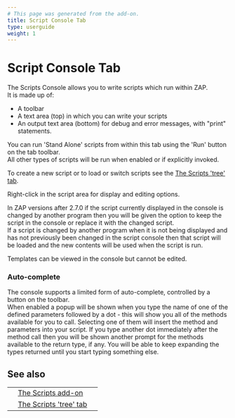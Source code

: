```yaml
---
# This page was generated from the add-on.
title: Script Console Tab
type: userguide
weight: 1
---
```


# Script Console Tab

The Scripts Console allows you to write scripts which run within ZAP.  
It is made up of:

- A toolbar
- A text area (top) in which you can write your scripts
- An output text area (bottom) for debug and error messages, with "print" statements.

You can run 'Stand Alone' scripts from within this tab using the 'Run' button on the tab toolbar.  
All other types of scripts will be run when enabled or if explicitly invoked.

To create a new script or to load or switch scripts see the [The Scripts 'tree' tab](/docs/desktop/addons/script-console/tree/).

Right-click in the script area for display and editing options.

In ZAP versions after 2.7.0 if the script currently displayed in the console is changed by another program then you
will be given the option to keep the script in the console or replace it with the changed script.  
If a script is changed by another program when it is not being displayed and has not previously been changed in the script console
then that script will be loaded and the new contents will be used when the script is run.

Templates can be viewed in the console but cannot be edited.

### Auto-complete

The console supports a limited form of auto-complete, controlled by a button on the toolbar.  
When enabled a popup will be shown when you type the name of one of the defined parameters followed by a dot - this will show you all of the methods available for you to call. Selecting one of them will insert the method and parameters into your script. If you type another dot immediately after the method call then you will be shown another prompt for the methods available to the return type, if any. You will be able to keep expanding the types returned until you start typing something else.

## See also

|     |                                                                     |     |
| --- | ------------------------------------------------------------------- | --- |
|     | [The Scripts add-on](/docs/desktop/addons/script-console/)          |     |
|     | [The Scripts 'tree' tab](/docs/desktop/addons/script-console/tree/) |     |
